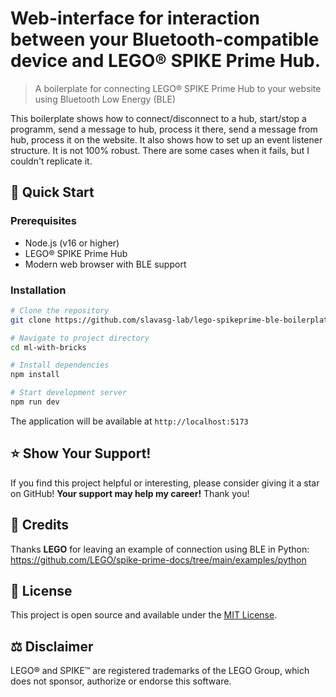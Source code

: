 # Web-interface for interaction between your Bluetooth-compatible device and LEGO® SPIKE Prime Hub.

> A boilerplate for connecting LEGO® SPIKE Prime Hub to your website using Bluetooth Low Energy (BLE)

This boilerplate shows how to connect/disconnect to a hub, start/stop a programm, send a message to hub, process it there, send a message from hub, process it on the website. It also shows how to set up an event listener structure. It is not 100% robust. There are some cases when it fails, but I couldn't replicate it. 

## 🚀 Quick Start

### Prerequisites
- Node.js (v16 or higher)
- LEGO® SPIKE Prime Hub
- Modern web browser with BLE support

### Installation

```bash
# Clone the repository
git clone https://github.com/slavasg-lab/lego-spikeprime-ble-boilerplate.git

# Navigate to project directory
cd ml-with-bricks

# Install dependencies
npm install

# Start development server
npm run dev
```
The application will be available at `http://localhost:5173`

## ⭐ Show Your Support!

If you find this project helpful or interesting, please consider giving it a star on GitHub! **Your support may help my career!** Thank you!

## 👥 Credits

Thanks **LEGO** for leaving an example of connection using BLE in Python: https://github.com/LEGO/spike-prime-docs/tree/main/examples/python

## 📄 License

This project is open source and available under the [MIT License](LICENSE).

## ⚖️ Disclaimer

LEGO® and SPIKE™ are registered trademarks of the LEGO Group, which does not sponsor, authorize or endorse this software.